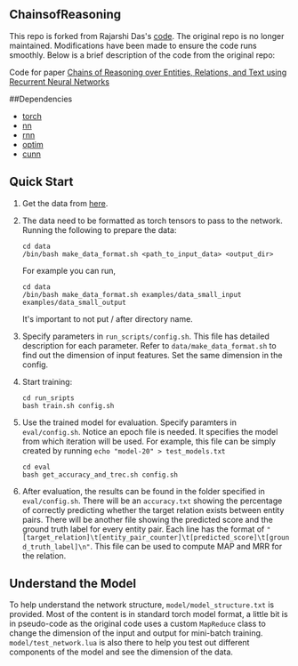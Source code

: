 ## ChainsofReasoning

This repo is forked from Rajarshi Das's [code](https://github.com/rajarshd/ChainsofReasoning). The original repo is no longer
maintained. Modifications have been made to ensure the code runs smoothly. Below is a brief description of the code from the original repo:

Code for paper [Chains of Reasoning over Entities, Relations, and Text using
Recurrent Neural Networks](https://arxiv.org/abs/1607.01426)

##Dependencies

- [torch](https://github.com/torch/torch7)
- [nn](https://github.com/torch/nn)
- [rnn](https://github.com/Element-Research/rnn)
- [optim](https://github.com/torch/optim)
- [cunn](https://github.com/torch/cunn)

## Quick Start
1. Get the data from [here](http://iesl.cs.umass.edu/downloads/akbc16/).

2. The data need to be formatted as torch tensors to pass to the network. Running the following to prepare the data:
    ```shell
    cd data
    /bin/bash make_data_format.sh <path_to_input_data> <output_dir>
    ```
   For example you can run,
   ```shell
   cd data
   /bin/bash make_data_format.sh examples/data_small_input examples/data_small_output
   ```
   It's important to not put / after directory name.
   
3. Specify parameters in `run_scripts/config.sh`. This file has detailed description for each parameter. 
   Refer to `data/make_data_format.sh` to find out the dimension of input features. Set the same dimension in the config.

4. Start training:
   ```shell
   cd run_sripts
   bash train.sh config.sh
   ```

5. Use the trained model for evaluation. Specify paramters in `eval/config.sh`. Notice an epoch file is needed. It
   specifies the model from which iteration will be used. For example, this file can be simply created by running
   `echo "model-20" > test_models.txt`
   ```shell
   cd eval
   bash get_accuracy_and_trec.sh config.sh
   ```
   
6. After evaluation, the results can be found in the folder specified in `eval/config.sh`. There will be an `accuracy.txt`
   showing the percentage of correctly predicting whether the target relation exists between entity pairs. There will be
   another file showing the predicted score and the ground truth label for every entity pair. Each line has the format of
   `"[target_relation]\t[entity_pair_counter]\t[predicted_score]\t[ground_truth_label]\n"`. This file can be used to compute
   MAP and MRR for the relation. 


## Understand the Model
To help understand the network structure, `model/model_structure.txt` is provided. Most of the content is in standard
torch model format, a little bit is in pseudo-code as the original code uses a custom `MapReduce` class to change the 
dimension of the input and output for mini-batch training. `model/test_network.lua` is also there to help you test out
different components of the model and see the dimension of the data. 

